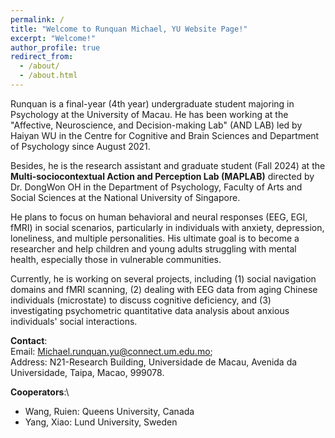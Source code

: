 ```yaml
---
permalink: /
title: "Welcome to Runquan Michael, YU Website Page!"
excerpt: "Welcome!"
author_profile: true
redirect_from: 
  - /about/
  - /about.html
---
```

Runquan is a final-year (4th year) undergraduate student majoring in Psychology at the University of Macau. He has been working at the "Affective, Neuroscience, and Decision-making Lab" (AND LAB) led by Haiyan WU in the Centre for Cognitive and Brain Sciences and Department of Psychology since August 2021. 

Besides, he is the research assistant and graduate student (Fall 2024) at the **Multi-sociocontextual Action and Perception Lab (MAPLAB)** directed by Dr. DongWon OH in the Department of Psychology, Faculty of Arts and Social Sciences at the National University of Singapore.

He plans to focus on human behavioral and neural responses (EEG, EGI, fMRI) in social scenarios, particularly in individuals with anxiety, depression, loneliness, and multiple personalities. His ultimate goal is to become a researcher and help children and young adults struggling with mental health, especially those in vulnerable communities.

Currently, he is working on several projects, including (1) social navigation domains and fMRI scanning, (2) dealing with EEG data from aging Chinese individuals (microstate) to discuss cognitive deficiency, and (3) investigating psychometric quantitative data analysis about anxious individuals' social interactions.

**Contact**:\
Email: Michael.runquan.yu@connect.um.edu.mo;\
Address: N21-Research Building, Universidade de Macau, Avenida da Universidade, Taipa, Macao, 999078. 

**Cooperators**:\
- Wang, Ruien: Queens University, Canada
- Yang, Xiao: Lund University, Sweden
